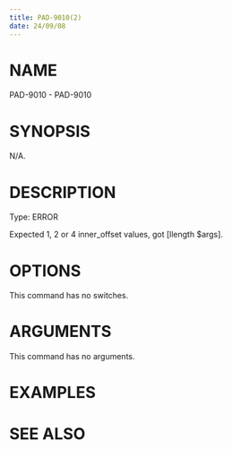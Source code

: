 ```yaml
---
title: PAD-9010(2)
date: 24/09/08
---
```


# NAME

PAD-9010 - PAD-9010

# SYNOPSIS

N/A.

# DESCRIPTION

Type: ERROR

Expected 1, 2 or 4 inner_offset values, got [llength $args].

# OPTIONS

This command has no switches.

# ARGUMENTS

This command has no arguments.

# EXAMPLES

# SEE ALSO

